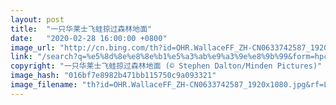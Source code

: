 ```yaml
---
layout: post
title:  "一只华莱士飞蛙掠过森林地面"
date:   "2020-02-28 16:00:00 +0800"
image_url: "http://cn.bing.com/th?id=OHR.WallaceFF_ZH-CN0633742587_1920x1080.jpg&rf=LaDigue_1920x1080.jpg&pid=hp"
link: "/search?q=%e5%8d%8e%e8%8e%b1%e5%a3%ab%e9%a3%9e%e8%9b%99&form=hpcapt&mkt=zh-cn"
copyright: "一只华莱士飞蛙掠过森林地面 (© Stephen Dalton/Minden Pictures)"
image_hash: "016bf7e8982b471bb115750c9a093321"
image_filename: "th?id=OHR.WallaceFF_ZH-CN0633742587_1920x1080.jpg&rf=LaDigue_1920x1080.jpg&pid=hp"
---
```

